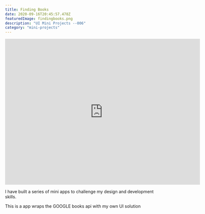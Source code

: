 ```yaml
---
title: Finding Books
date: 2020-09-16T20:45:57.478Z
featuredImage: findingbooks.png
description: "UI Mini Projects --006"
category: "mini-projects"
---
```

<iframe src="https://player.vimeo.com/video/459474470" width="640" height="480" frameborder="0" allow="autoplay; fullscreen" allowfullscreen></iframe>

I have built a series of mini apps to challenge my design and development skills.

This is a app wraps the GOOGLE books api with my own UI solution 
